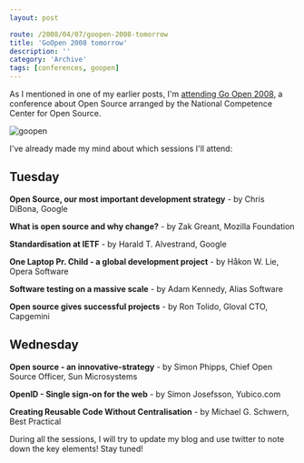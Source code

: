 ```yaml
---
layout: post

route: /2008/04/07/goopen-2008-tomorrow
title: 'GoOpen 2008 tomorrow'
description: ''
category: 'Archive'
tags: [conferences, goopen]
---
```


As I mentioned in one of my earlier posts, I'm
<a class="ph" href="/2008/03/29/attending-goopen-2008/">attending Go Open
2008</a>, a conference about Open Source arranged by the National Competence
Center for Open Source.

<img src="/img/GoOpen-2008_logo.jpg" alt="goopen" class="ph"/>

I've already made my mind about which sessions I'll attend:

## Tuesday

<strong class="ph">Open Source, our most important development
strategy</strong> - by Chris DiBona, Google

<strong class="ph">What is open source and why change?</strong> - by Zak Greant,
Mozilla Foundation

<strong class="ph">Standardisation at IETF</strong> - by Harald T. Alvestrand,
Google

<strong class="ph">One Laptop Pr. Child - a global development
project</strong> - by Håkon W. Lie, Opera Software

<strong class="ph">Software testing on a massive scale</strong> - by Adam
Kennedy, Alias Software

<strong class="ph">Open source gives successful projects</strong> - by Ron
Tolido, Gloval CTO, Capgemini

## Wednesday

<strong class="ph">Open source - an innovative-strategy</strong> - by Simon
Phipps, Chief Open Source Officer, Sun Microsystems

<strong class="ph">OpenID - Single sign-on for the web</strong> - by Simon
Josefsson, Yubico.com

<strong class="ph">Creating Reusable Code Without Centralisation</strong> - by
Michael G. Schwern, Best Practical

During all the sessions, I will try to update my blog and use twitter to note
down the key elements! Stay tuned!
